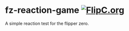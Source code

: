 # fz-reaction-game [![FlipC.org](https://flipc.org/Milk-Cool/fz-reaction-game/badge?branch=main)](https://flipc.org/Milk-Cool/fz-reaction-game?branch=main)
A simple reaction test for the flipper zero.
